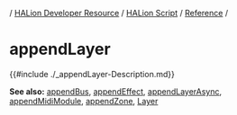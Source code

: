/ [HALion Developer Resource](../../HALion-Developer-Resource.md) / [HALion Script](./HALion-Script.md) / [Reference](./Reference.md) /

# appendLayer

{{#include ./_appendLayer-Description.md}}

**See also:** [appendBus](./appendBus.md), [appendEffect](./appendEffect.md), [appendLayerAsync](./appendLayerAsync.md), [appendMidiModule](./appendMidiModule.md), [appendZone](./appendZone.md), [Layer](./Layer.md)